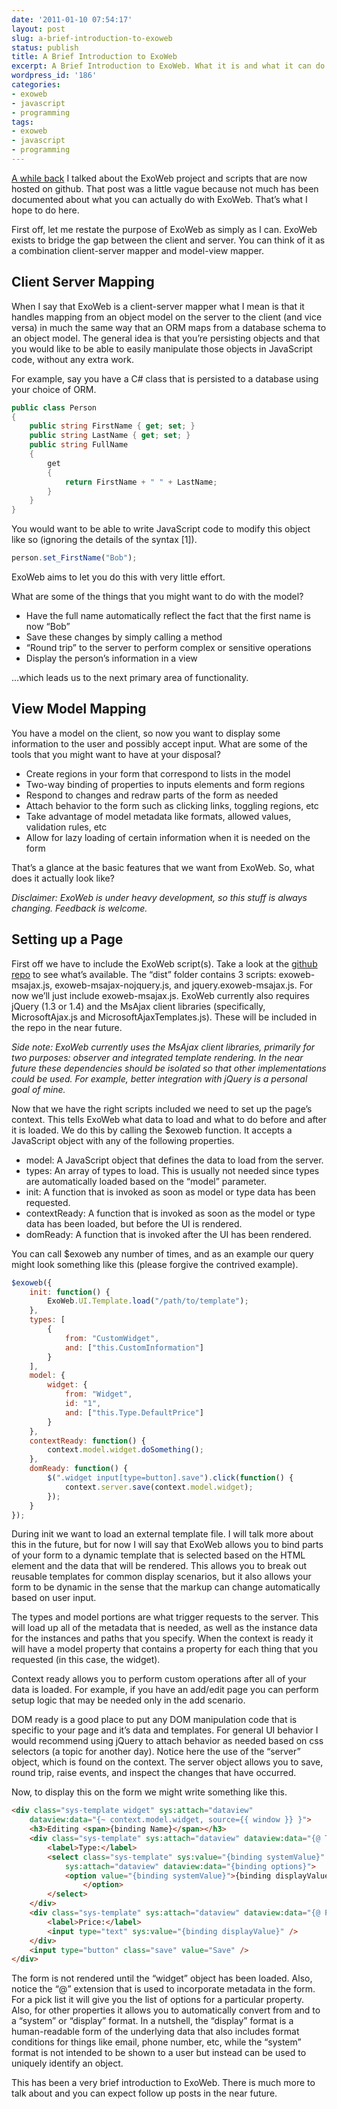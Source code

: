 ```yaml
---
date: '2011-01-10 07:54:17'
layout: post
slug: a-brief-introduction-to-exoweb
status: publish
title: A Brief Introduction to ExoWeb
excerpt: A Brief Introduction to ExoWeb. What it is and what it can do.
wordpress_id: '186'
categories:
- exoweb
- javascript
- programming
tags:
- exoweb
- javascript
- programming
---
```


[A while back](/blog/exo-suite-and-client-scripts-on-github) I talked about the ExoWeb project and scripts that are now hosted on github.  That post was a little vague because not much has been documented about what you can actually do with ExoWeb.  That’s what I hope to do here.

First off, let me restate the purpose of ExoWeb as simply as I can.  ExoWeb exists to bridge the gap between the client and server.  You can think of it as a combination client-server mapper and model-view mapper.

## Client Server Mapping

When I say that ExoWeb is a client-server mapper what I mean is that it handles mapping from an object model on the server to the client (and vice versa) in much the same way that an ORM maps from a database schema to an object model.  The general idea is that you’re persisting objects and that you would like to be able to easily manipulate those objects in JavaScript code, without any extra work.

For example, say you have a C# class that is persisted to a database using your choice of ORM.

```cs   
public class Person
{
	public string FirstName { get; set; }
	public string LastName { get; set; }
	public string FullName
	{
		get
		{
			return FirstName + " " + LastName;
		}
	}
}
```

You would want to be able to write JavaScript code to modify this object like so (ignoring the details of the syntax [1]).

```javascript
person.set_FirstName("Bob");
```
ExoWeb aims to let you do this with very little effort.

What are some of the things that you might want to do with the model?
	
* Have the full name automatically reflect the fact that the first name is now “Bob”
* Save these changes by simply calling a method
* “Round trip” to the server to perform complex or sensitive operations
* Display the person’s information in a view

…which leads us to the next primary area of functionality.

## View Model Mapping

You have a model on the client, so now you want to display some information to the user and possibly accept input.  What are some of the tools that you might want to have at your disposal?

* Create regions in your form that correspond to lists in the model
* Two-way binding of properties to inputs elements and form regions
* Respond to changes and redraw parts of the form as needed
* Attach behavior to the form such as clicking links, toggling regions, etc
* Take advantage of model metadata like formats, allowed values, validation rules, etc
* Allow for lazy loading of certain information when it is needed on the form

That’s a glance at the basic features that we want from ExoWeb.  So, what does it actually look like?

_Disclaimer:  ExoWeb is under heavy development, so this stuff is always changing.  Feedback is welcome._

## Setting up a Page

First off we have to include the ExoWeb script(s).  Take a look at the [github repo](http://github.com/mattheyan/exoweb) to see what’s available.  The “dist” folder contains 3 scripts: exoweb-msajax.js, exoweb-msajax-nojquery.js, and jquery.exoweb-msajax.js.  For now we’ll just include exoweb-msajax.js.  ExoWeb currently also requires jQuery (1.3 or 1.4) and the MsAjax client libraries (specifically, MicrosoftAjax.js and MicrosoftAjaxTemplates.js).  These will be included in the repo in the near future.

_Side note:  ExoWeb currently uses the MsAjax client libraries, primarily for two purposes: observer and integrated template rendering.  In the near future these dependencies should be isolated so that other implementations could be used.  For example, better integration with jQuery is a personal goal of mine._

Now that we have the right scripts included we need to set up the page’s context.  This tells ExoWeb what data to load and what to do before and after it is loaded.  We do this by calling the $exoweb function.  It accepts a JavaScript object with any of the following properties.

* model: A JavaScript object that defines the data to load from the server.
* types: An array of types to load.  This is usually not needed since types are automatically loaded based on the “model” parameter.
* init:  A function that is invoked as soon as model or type data has been requested.
* contextReady: A function that is invoked as soon as the model or type data has been loaded, but before the UI is rendered.
* domReady: A function that is invoked after the UI has been rendered.

You can call $exoweb any number of times, and as an example our query might look something like this (please forgive the contrived example).

```javascript
$exoweb({
	init: function() {
		ExoWeb.UI.Template.load("/path/to/template");
	},
	types: [
		{
			from: "CustomWidget",
			and: ["this.CustomInformation"]
		}
	],
	model: {
		widget: {
			from: "Widget",
			id: "1",
			and: ["this.Type.DefaultPrice"]
		}
	},
	contextReady: function() {
		context.model.widget.doSomething();
	},
	domReady: function() {
		$(".widget input[type=button].save").click(function() {
			context.server.save(context.model.widget);
		});
	}
});
```

During init we want to load an external template file.  I will talk more about this in the future, but for now I will say that ExoWeb allows you to bind parts of your form to a dynamic template that is selected based on the HTML element and the data that will be rendered.  This allows you to break out reusable templates for common display scenarios, but it also allows your form to be dynamic in the sense that the markup can change automatically based on user input.

The types and model portions are what trigger requests to the server.  This will load up all of the metadata that is needed, as well as the instance data for the instances and paths that you specify.  When the context is ready it will have a model property that contains a property for each thing that you requested (in this case, the widget).

Context ready allows you to perform custom operations after all of your data is loaded.  For example, if you have an add/edit page you can perform setup logic that may be needed only in the add scenario.

DOM ready is a good place to put any DOM manipulation code that is specific to your page and it’s data and templates.  For general UI behavior I would recommend using jQuery to attach behavior as needed based on css selectors (a topic for another day).  Notice here the use of the “server” object, which is found on the context.  The server object allows you to save, round trip, raise events, and inspect the changes that have occurred.

Now, to display this on the form we might write something like this.

```html
<div class="sys-template widget" sys:attach="dataview"
	dataview:data="{~ context.model.widget, source={{ window }} }">
	<h3>Editing <span>{binding Name}</span></h3>
	<div class="sys-template" sys:attach="dataview" dataview:data="{@ Type }">
		<label>Type:</label>
		<select class="sys-template" sys:value="{binding systemValue}"
			sys:attach="dataview" dataview:data="{binding options}">
			<option value="{binding systemValue}">{binding displayValue}
				</option>
		</select>
	</div>
	<div class="sys-template" sys:attach="dataview" dataview:data="{@ Price }">
		<label>Price:</label>
		<input type="text" sys:value="{binding displayValue}" />
	</div>
	<input type="button" class="save" value="Save" />
</div>
```

The form is not rendered until the “widget” object has been loaded.  Also, notice the “@” extension that is used to incorporate metadata in the form.  For a pick list it will give you the list of options for a particular property.  Also, for other properties it allows you to automatically convert from and to a “system” or “display” format.  In a nutshell, the “display” format is a human-readable form of the underlying data that also includes format conditions for things like email, phone number, etc, while the “system” format is not intended to be shown to a user but instead can be used to uniquely identify an object.

This has been a very brief introduction to ExoWeb.  There is much more to talk about and you can expect follow up posts in the near future.
